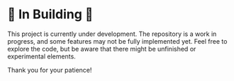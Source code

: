 # 🚧 In Building 🚧

This project is currently under development. The repository is a work in progress, and some features may not be fully implemented yet. Feel free to explore the code, but be aware that there might be unfinished or experimental elements.

Thank you for your patience!
